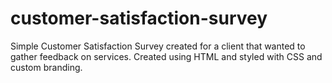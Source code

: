 # customer-satisfaction-survey

Simple Customer Satisfaction Survey created for a client that wanted to gather feedback on services. 
Created using HTML and styled with CSS and custom branding.
